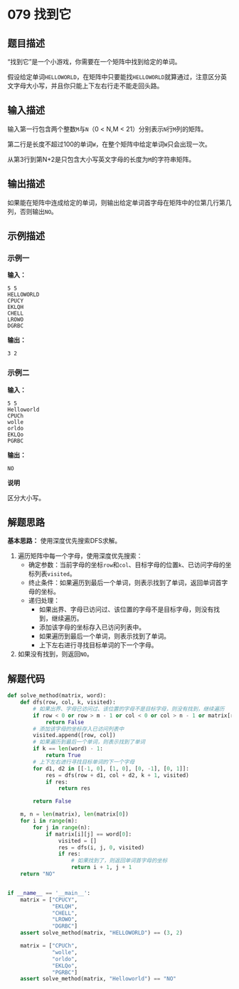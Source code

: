 # 079 找到它

## 题目描述

“找到它”是一个小游戏，你需要在一个矩阵中找到给定的单词。

假设给定单词`HELLOWORLD`，在矩阵中只要能找`HELLOWORLD`就算通过，注意区分英文字母大小写，并且你只能上下左右行走不能走回头路。

## 输入描述

输入第一行包含两个整数`M`与`N`（0 < N,M < 21）分别表示`N`行`M`列的矩阵。

第二行是长度不超过100的单词`W`，在整个矩阵中给定单词`W`只会出现一次。

从第3行到第N+2是只包含大小写英文字母的长度为`M`的字符串矩阵。

## 输出描述

如果能在矩阵中连成给定的单词，则输出给定单词首字母在矩阵中的位第几行第几列，否则输出`NO`。

## 示例描述

### 示例一

**输入：**
```text
5 5
HELLOWORLD
CPUCY
EKLQH
CHELL
LROWO
DGRBC
```

**输出：**
```text
3 2
```

### 示例二

**输入：**
```text
5 5
Helloworld
CPUCh
wolle
orldo
EKLQo
PGRBC
```

**输出：**
```text
NO
```

**说明**

区分大小写。

## 解题思路

**基本思路：** 使用深度优先搜索DFS求解。

1. 遍历矩阵中每一个字母，使用深度优先搜索：
    - 确定参数：当前字母的坐标`row`和`col`、目标字母的位置`k`、已访问字母的坐标列表`visited`。
    - 终止条件：如果遍历到最后一个单词，则表示找到了单词，返回单词首字母的坐标。
    - 递归处理：
        - 如果出界、字母已访问过、该位置的字母不是目标字母，则没有找到，继续遍历。
        - 添加该字母的坐标存入已访问列表中。
        - 如果遍历到最后一个单词，则表示找到了单词。
        - 上下左右进行寻找目标单词的下一个字母。
2. 如果没有找到，则返回`NO`。    

## 解题代码

```python
def solve_method(matrix, word):
    def dfs(row, col, k, visited):
        # 如果出界、字母已访问过、该位置的字母不是目标字母，则没有找到，继续遍历
        if row < 0 or row > m - 1 or col < 0 or col > n - 1 or matrix[row][col] != word[k] or [row, col] in visited:
            return False
        # 添加该字母的坐标存入已访问列表中
        visited.append([row, col])
        # 如果遍历到最后一个单词，则表示找到了单词
        if k == len(word) - 1:
            return True
        # 上下左右进行寻找目标单词的下一个字母
        for d1, d2 in [[-1, 0], [1, 0], [0, -1], [0, 1]]:
            res = dfs(row + d1, col + d2, k + 1, visited)
            if res:
                return res

        return False

    m, n = len(matrix), len(matrix[0])
    for i in range(m):
        for j in range(n):
            if matrix[i][j] == word[0]:
                visited = []
                res = dfs(i, j, 0, visited)
                if res:
                    # 如果找到了，则返回单词首字母的坐标
                    return i + 1, j + 1
    return "NO"


if __name__ == '__main__':
    matrix = ["CPUCY",
              "EKLQH",
              "CHELL",
              "LROWO",
              "DGRBC"]
    assert solve_method(matrix, "HELLOWORLD") == (3, 2)

    matrix = ["CPUCh",
              "wolle",
              "orldo",
              "EKLQo",
              "PGRBC"]
    assert solve_method(matrix, "Helloworld") == "NO"
```

